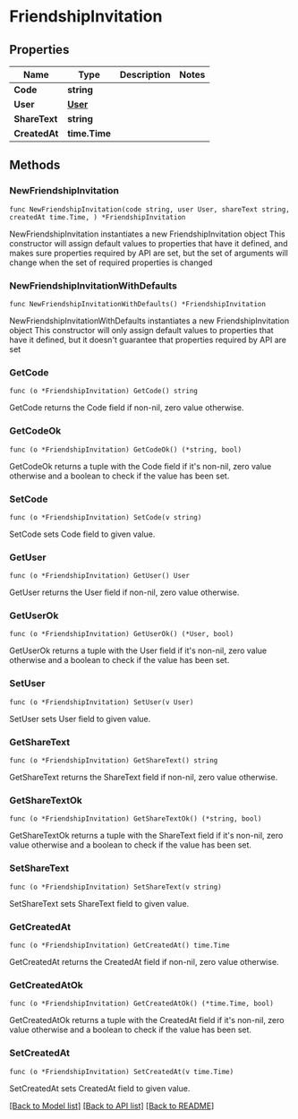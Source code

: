 # FriendshipInvitation

## Properties

Name | Type | Description | Notes
------------ | ------------- | ------------- | -------------
**Code** | **string** |  | 
**User** | [**User**](User.md) |  | 
**ShareText** | **string** |  | 
**CreatedAt** | **time.Time** |  | 

## Methods

### NewFriendshipInvitation

`func NewFriendshipInvitation(code string, user User, shareText string, createdAt time.Time, ) *FriendshipInvitation`

NewFriendshipInvitation instantiates a new FriendshipInvitation object
This constructor will assign default values to properties that have it defined,
and makes sure properties required by API are set, but the set of arguments
will change when the set of required properties is changed

### NewFriendshipInvitationWithDefaults

`func NewFriendshipInvitationWithDefaults() *FriendshipInvitation`

NewFriendshipInvitationWithDefaults instantiates a new FriendshipInvitation object
This constructor will only assign default values to properties that have it defined,
but it doesn't guarantee that properties required by API are set

### GetCode

`func (o *FriendshipInvitation) GetCode() string`

GetCode returns the Code field if non-nil, zero value otherwise.

### GetCodeOk

`func (o *FriendshipInvitation) GetCodeOk() (*string, bool)`

GetCodeOk returns a tuple with the Code field if it's non-nil, zero value otherwise
and a boolean to check if the value has been set.

### SetCode

`func (o *FriendshipInvitation) SetCode(v string)`

SetCode sets Code field to given value.


### GetUser

`func (o *FriendshipInvitation) GetUser() User`

GetUser returns the User field if non-nil, zero value otherwise.

### GetUserOk

`func (o *FriendshipInvitation) GetUserOk() (*User, bool)`

GetUserOk returns a tuple with the User field if it's non-nil, zero value otherwise
and a boolean to check if the value has been set.

### SetUser

`func (o *FriendshipInvitation) SetUser(v User)`

SetUser sets User field to given value.


### GetShareText

`func (o *FriendshipInvitation) GetShareText() string`

GetShareText returns the ShareText field if non-nil, zero value otherwise.

### GetShareTextOk

`func (o *FriendshipInvitation) GetShareTextOk() (*string, bool)`

GetShareTextOk returns a tuple with the ShareText field if it's non-nil, zero value otherwise
and a boolean to check if the value has been set.

### SetShareText

`func (o *FriendshipInvitation) SetShareText(v string)`

SetShareText sets ShareText field to given value.


### GetCreatedAt

`func (o *FriendshipInvitation) GetCreatedAt() time.Time`

GetCreatedAt returns the CreatedAt field if non-nil, zero value otherwise.

### GetCreatedAtOk

`func (o *FriendshipInvitation) GetCreatedAtOk() (*time.Time, bool)`

GetCreatedAtOk returns a tuple with the CreatedAt field if it's non-nil, zero value otherwise
and a boolean to check if the value has been set.

### SetCreatedAt

`func (o *FriendshipInvitation) SetCreatedAt(v time.Time)`

SetCreatedAt sets CreatedAt field to given value.



[[Back to Model list]](../README.md#documentation-for-models) [[Back to API list]](../README.md#documentation-for-api-endpoints) [[Back to README]](../README.md)


